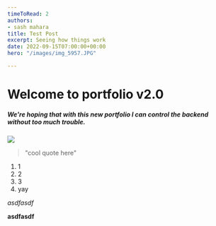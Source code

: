 ```yaml
---
timeToRead: 2
authors:
- sash mahara
title: Test Post
excerpt: Seeing how things work
date: 2022-09-15T07:00:00+00:00
hero: "/images/img_5957.JPG"

---
```

# Welcome to portfolio v2.0

##### We're hoping that with this new portfolio I can control the backend without too much trouble. 

![](/images/c3cdc7ad-0869-459c-a033-9eff81942c43.jpg)

> "cool quote here"

1. 1
2. 2
3. 3
4. yay

_asdfasdf_

**asdfasdf**